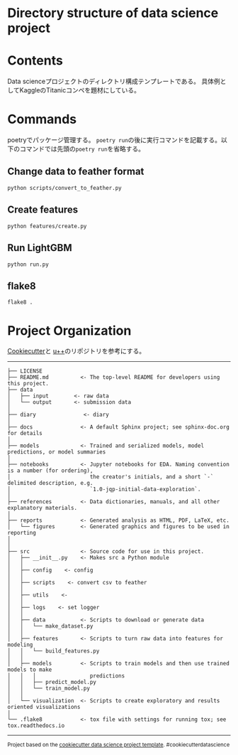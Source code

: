Directory structure of data science project
==============================
# Contents
Data scienceプロジェクトのディレクトリ構成テンプレートである。
具体例としてKaggleのTitanicコンペを題材にしている。

# Commands
poetryでパッケージ管理する。
`poetry run`の後に実行コマンドを記載する。以下のコマンドでは先頭の`poetry run`を省略する。

## Change data to feather format

```
python scripts/convert_to_feather.py
```

## Create features

```
python features/create.py
```

## Run LightGBM

```
python run.py
```

## flake8

```
flake8 .
```

# Project Organization  
[Cookiecutter](https://github.com/drivendata/cookiecutter-data-science)と
[u++](https://github.com/upura/ml-competition-template-titanic)のリポジトリを参考にする。

------------

    ├── LICENSE
    ├── README.md          <- The top-level README for developers using this project.
    ├── data
    │   ├── input        <- raw data
    │   └── output       <- submission data
    │
    ├── diary               <- diary
    │
    ├── docs               <- A default Sphinx project; see sphinx-doc.org for details
    │
    ├── models             <- Trained and serialized models, model predictions, or model summaries
    │
    ├── notebooks          <- Jupyter notebooks for EDA. Naming convention is a number (for ordering),
    │                         the creator's initials, and a short `-` delimited description, e.g.
    │                         `1.0-jqp-initial-data-exploration`.
    │
    ├── references         <- Data dictionaries, manuals, and all other explanatory materials.
    │
    ├── reports            <- Generated analysis as HTML, PDF, LaTeX, etc.
    │   └── figures        <- Generated graphics and figures to be used in reporting
    │
    │
    ├── src                <- Source code for use in this project.
    │   ├── __init__.py    <- Makes src a Python module
    │   │
    │   ├── config    <- config
    │   │
    │   ├── scripts    <- convert csv to feather
    │   │
    │   ├── utils    <- 
    │   │
    │   ├── logs    <- set logger
    │   │
    │   ├── data           <- Scripts to download or generate data
    │   │   └── make_dataset.py
    │   │
    │   ├── features       <- Scripts to turn raw data into features for modeling
    │   │   └── build_features.py
    │   │
    │   ├── models         <- Scripts to train models and then use trained models to make
    │   │   │                 predictions
    │   │   ├── predict_model.py
    │   │   └── train_model.py
    │   │
    │   └── visualization  <- Scripts to create exploratory and results oriented visualizations
    │
    └── .flake8            <- tox file with settings for running tox; see tox.readthedocs.io


--------

<p><small>Project based on the <a target="_blank" href="https://drivendata.github.io/cookiecutter-data-science/">cookiecutter data science project template</a>. #cookiecutterdatascience</small></p>
